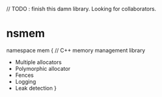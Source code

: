 // TODO : finish this damn library. Looking for collaborators.

# nsmem
namespace mem
{
  // C++ memory management library

  - Multiple allocators
  - Polymorphic allocator
  - Fences
  - Logging 
  - Leak detection
}
